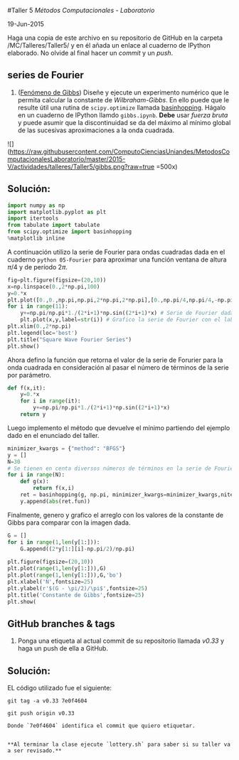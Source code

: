 #Taller 5
*Métodos Computacionales - Laboratorio*

19-Jun-2015

Haga una copia de este archivo en su repositorio de GitHub en la carpeta /MC/Talleres/Taller5/ y en él añada un enlace al cuaderno de IPython elaborado. No olvide al final hacer un *commit* y un *push*.

## series de Fourier

1. ([Fenómeno de Gibbs](https://en.wikipedia.org/wiki/Gibbs_phenomenon)) Diseñe y ejecute un experimento numérico que le permita calcular la constante de *Wilbraham-Gibbs*. En ello puede que le resulte útil una rutina de `scipy.optimize` llamada [basinhopping](http://docs.scipy.org/doc/scipy-0.15.1/reference/generated/scipy.optimize.basinhopping.html). Hágalo en un cuaderno de IPython llamdo `gibbs.ipynb`. **Debe** usar *fuerza bruta* y puede asumir que la discontinuidad se da del máximo al mínimo global de las sucesivas aproximaciones a la onda cuadrada.

![](https://raw.githubusercontent.com/ComputoCienciasUniandes/MetodosComputacionalesLaboratorio/master/2015-V/actividades/talleres/Taller5/gibbs.png?raw=true =500x) 

## Solución:

```python
import numpy as np
import matplotlib.pyplot as plt
import itertools
from tabulate import tabulate
from scipy.optimize import basinhopping
%matplotlib inline
```
A continuación utilizo la serie de Fourier para ondas cuadradas dada en el cuaderno ```python 05-Fourier``` para aproximar una función ventana de altura $\pi/4$ y de período $2\pi$.

```python
fig=plt.figure(figsize=(20,10))
x=np.linspace(0.,2*np.pi,100)
y=0.*x
plt.plot([0.,0.,np.pi,np.pi,2*np.pi,2*np.pi],[0.,np.pi/4,np.pi/4,-np.pi/4,-np.pi/4,0.],"k",lw=3)
for i in range(11):
    y+=np.pi/np.pi*1./(2*i+1)*np.sin((2*i+1)*x) # Serie de Fourier dada el el cuaderno de ipython proporcionado en clase
    plt.plot(x,y,label=str(i)) # Grafico la serie de Fourier con el label del número de términos considerados en la serie
plt.xlim(0.,2*np.pi)
plt.legend(loc='best')
plt.title("Square Wave Fourier Series")
plt.show()
```

Ahora defino la función que retorna el valor de la serie de Forurier para la onda cuadrada en consideración al pasar el número de términos de la serie por parámetro.

```python
def f(x,it):
    y=0.*x
    for i in range(it):
        y+=np.pi/np.pi*1./(2*i+1)*np.sin((2*i+1)*x)
    return y
```

Luego implemento el método que devuelve el mínimo partiendo del ejemplo dado en el enunciado del taller.

```python
minimizer_kwargs = {"method": "BFGS"}
y = []
N=30
# Se tienen en centa diversos números de términos en la serie de Fourier, entre 0 y N términos.
for i in range(N):
    def g(x):
        return f(x,i)
    ret = basinhopping(g, np.pi, minimizer_kwargs=minimizer_kwargs,niter=200)
    y.append(abs(ret.fun))
```

Finalmente, genero y grafico el arreglo con los valores de la constante de Gibbs para comparar con la imagen dada.

```python
G = []
for i in range(1,len(y[1:])):
    G.append((2*y[1:][i]-np.pi/2)/np.pi) 
        
plt.figure(figsize=(20,10))
plt.plot(range(1,len(y[1:])),G)
plt.plot(range(1,len(y[1:])),G,'bo')
plt.xlabel('N',fontsize=25)
plt.ylabel(r'$(G - \pi/2)/\pi$',fontsize=25)
plt.title('Constante de Gibbs',fontsize=25)
plt.show(
```

## GitHub branches & tags

1. Ponga una etiqueta al actual commit de su repositorio llamada *v0.33* y haga un push de ella a GitHub.

## Solución:

EL código utilizado fue el siguiente:

```
git tag -a v0.33 7e0f4604

git push origin v0.33 

Donde `7e0f4604` identifica el commit que quiero etiquetar.


**Al terminar la clase ejecute `lottery.sh` para saber si su taller va a ser revisado.**
